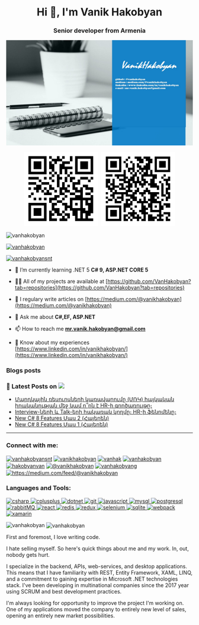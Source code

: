 <h1 align="center">Hi 👋, I'm Vanik Hakobyan</h1>
<h3 align="center">Senior developer from Armenia</h3>

<a href="https://www.linkedin.com/in/vanikhakobyan/">
<img src='https://github.com/VanHakobyan/VanHakobyan/blob/master/github.jpg'>
</a>
<p align="center">
<img src='https://github.com/VanHakobyan/VanHakobyan/blob/master/GitHubQR.png'>&nbsp;&nbsp;<img src='https://github.com/VanHakobyan/VanHakobyan/blob/master/LinkedinQR.png'>
</p>
<p align="left"> <img src="https://komarev.com/ghpvc/?username=vanhakobyan&label=Profile%20views&color=0e75b6&style=flat" alt="vanhakobyan" /> </p>

<p align="left"> <a href="https://github.com/ryo-ma/github-profile-trophy"><img src="https://github-profile-trophy.vercel.app/?username=vanhakobyan" alt="vanhakobyan" /></a> </p>

<p align="left"> <a href="https://twitter.com/vanhakobyansnt" target="blank"><img src="https://img.shields.io/twitter/follow/vanhakobyansnt?logo=twitter&style=for-the-badge" alt="vanhakobyansnt" /></a> </p>

- 🌱 I’m currently learning .NET 5 **C# 9, ASP.NET CORE 5**

- 👨‍💻 All of my projects are available at [https://github.com/VanHakobyan?tab=repositories](https://github.com/VanHakobyan?tab=repositories)

- 📝 I regulary write articles on [https://medium.com/@vanikhakobyan](https://medium.com/@vanikhakobyan)

- 💬 Ask me about **C#,EF, ASP.NET**

- 📫 How to reach me **mr.vanik.hakobyan@gmail.com**

- 📄 Know about my experiences [https://www.linkedin.com/in/vanikhakobyan/](https://www.linkedin.com/in/vanikhakobyan/)


### Blogs posts
### 📕 Latest Posts on [<img width="70px" src="https://img.shields.io/badge/medium-%2312100E.svg?&style=for-the-badge&logo=medium&logoColor=white"/>](https://vanikhakobyan.medium.com/)

<!-- BLOG-POST-LIST:START -->
- [Մարդկային ռեսուրսների կառավարումը (ՄՌԿ) հայկական իրականության մեջ կամ ո՞րն է HR-ի գործառույթը։](https://medium.com/@vanikhakobyan/%D5%B4%D5%A1%D6%80%D5%A4%D5%AF%D5%A1%D5%B5%D5%AB%D5%B6-%D5%BC%D5%A5%D5%BD%D5%B8%D6%82%D6%80%D5%BD%D5%B6%D5%A5%D6%80%D5%AB-%D5%AF%D5%A1%D5%BC%D5%A1%D5%BE%D5%A1%D6%80%D5%B8%D6%82%D5%B4%D5%A8-%D5%B4%D5%BC%D5%AF-%D5%B0%D5%A1%D5%B5%D5%AF%D5%A1%D5%AF%D5%A1%D5%B6-%D5%AB%D6%80%D5%A1%D5%AF%D5%A1%D5%B6%D5%B8%D6%82%D5%A9%D5%B5%D5%A1%D5%B6-%D5%B4%D5%A5%D5%BB-%D5%AF%D5%A1%D5%B4-%D5%B8-%D6%80%D5%B6-%D5%A7-hr-%D5%AB-%D5%A3%D5%B8%D6%80%D5%AE%D5%A1%D5%BC%D5%B8%D6%82%D5%B5%D5%A9%D5%A8-ec62af7cc2f2?source=rss-7d6aaa67b72a------2)
- [Interview-ների և Talk-երի հակառակ կողմը։ HR-ի ֆենոմենը։](https://medium.com/@vanikhakobyan/interview-%D5%B6%D5%A5%D6%80%D5%AB-%D6%87-talk-%D5%A5%D6%80%D5%AB-%D5%B0%D5%A1%D5%AF%D5%A1%D5%BC%D5%A1%D5%AF-%D5%AF%D5%B8%D5%B2%D5%B4%D5%A8-hr-%D5%AB-%D6%86%D5%A5%D5%B6%D5%B8%D5%B4%D5%A5%D5%B6%D5%A8-7f9844584954?source=rss-7d6aaa67b72a------2)
- [New C# 8 Features Մաս 2 (Հայերեն)](https://medium.com/@vanikhakobyan/new-c-8-features-%D5%B4%D5%A1%D5%BD-2-%D5%B0%D5%A1%D5%B5%D5%A5%D6%80%D5%A5%D5%B6-6c8951bcb89b?source=rss-7d6aaa67b72a------2)
- [New C# 8 Features Մաս 1 (Հայերեն)](https://medium.com/@vanikhakobyan/new-c-8-features-%D5%B4%D5%A1%D5%BD-1-%D5%B0%D5%A1%D5%B5%D5%A5%D6%80%D5%A5%D5%B6-504d4e80e4f6?source=rss-7d6aaa67b72a------2)
<!-- BLOG-POST-LIST:END -->

---

<h3 align="left">Connect with me:</h3>
<p align="left">
<a href="https://twitter.com/vanhakobyansnt" target="blank"><img align="center" src="https://cdn.jsdelivr.net/npm/simple-icons@3.0.1/icons/twitter.svg" alt="vanhakobyansnt" height="30" width="40" /></a>
<a href="https://linkedin.com/in/vanikhakobyan" target="blank"><img align="center" src="https://cdn.jsdelivr.net/npm/simple-icons@3.0.1/icons/linkedin.svg" alt="vanikhakobyan" height="30" width="40" /></a>
<a href="https://stackoverflow.com/users/vanhak" target="blank"><img align="center" src="https://cdn.jsdelivr.net/npm/simple-icons@3.0.1/icons/stackoverflow.svg" alt="vanhak" height="30" width="40" /></a>
<a href="https://fb.com/vanhakobyan" target="blank"><img align="center" src="https://cdn.jsdelivr.net/npm/simple-icons@3.0.1/icons/facebook.svg" alt="vanhakobyan" height="30" width="40" /></a>
<a href="https://instagram.com/hakobyanvan" target="blank"><img align="center" src="https://cdn.jsdelivr.net/npm/simple-icons@3.0.1/icons/instagram.svg" alt="hakobyanvan" height="30" width="40" /></a>
<a href="https://medium.com/@vanikhakobyan" target="blank"><img align="center" src="https://cdn.jsdelivr.net/npm/simple-icons@3.0.1/icons/medium.svg" alt="@vanikhakobyan" height="30" width="40" /></a>
<a href="https://www.hackerrank.com/vanhakobyang" target="blank"><img align="center" src="https://cdn.jsdelivr.net/npm/simple-icons@3.0.1/icons/hackerrank.svg" alt="vanhakobyang" height="30" width="40" /></a>
<a href="/https://medium.com/feed/@vanikhakobyan" target="blank"><img align="center" src="https://cdn.jsdelivr.net/npm/simple-icons@3.0.1/icons/rss.svg" alt="https://medium.com/feed/@vanikhakobyan" height="30" width="40" /></a>
</p>

<h3 align="left">Languages and Tools:</h3>
<p align="left"> </a> <a href="https://www.w3schools.com/cs/" target="_blank"> <img src="https://devicons.github.io/devicon/devicon.git/icons/csharp/csharp-original.svg" alt="csharp" width="40" height="40"/> </a> <a href="https://www.w3schools.com/cpp/" target="_blank"> <img src="https://devicons.github.io/devicon/devicon.git/icons/cplusplus/cplusplus-original.svg" alt="cplusplus" width="40" height="40"/><a href="https://dotnet.microsoft.com/" target="_blank"> <img src="https://devicons.github.io/devicon/devicon.git/icons/dot-net/dot-net-original-wordmark.svg" alt="dotnet" width="40" height="40"/> </a> <a href="https://git-scm.com/" target="_blank"> <img src="https://www.vectorlogo.zone/logos/git-scm/git-scm-icon.svg" alt="git" width="40" height="40"/> </a> <a href="https://developer.mozilla.org/en-US/docs/Web/JavaScript" target="_blank"> <img src="https://devicons.github.io/devicon/devicon.git/icons/javascript/javascript-original.svg" alt="javascript" width="40" height="40"/> </a> <a href="https://www.mysql.com/" target="_blank"> <img src="https://devicons.github.io/devicon/devicon.git/icons/mysql/mysql-original-wordmark.svg" alt="mysql" width="40" height="40"/> </a> <a href="https://www.postgresql.org" target="_blank"> <img src="https://devicons.github.io/devicon/devicon.git/icons/postgresql/postgresql-original-wordmark.svg" alt="postgresql" width="40" height="40"/> </a> <a href="https://www.rabbitmq.com" target="_blank"> <img src="https://www.vectorlogo.zone/logos/rabbitmq/rabbitmq-icon.svg" alt="rabbitMQ" width="40" height="40"/> </a> <a href="https://reactjs.org/" target="_blank"> <img src="https://devicons.github.io/devicon/devicon.git/icons/react/react-original-wordmark.svg" alt="react" width="40" height="40"/> </a> <a href="https://redis.io" target="_blank"> <img src="https://devicons.github.io/devicon/devicon.git/icons/redis/redis-original-wordmark.svg" alt="redis" width="40" height="40"/> </a> <a href="https://redux.js.org" target="_blank"> <img src="https://devicons.github.io/devicon/devicon.git/icons/redux/redux-original.svg" alt="redux" width="40" height="40"/> </a> <a href="https://www.selenium.dev" target="_blank"> <img src="https://raw.githubusercontent.com/detain/svg-logos/780f25886640cef088af994181646db2f6b1a3f8/svg/selenium-logo.svg" alt="selenium" width="40" height="40"/> </a> <a href="https://www.sqlite.org/" target="_blank"> <img src="https://www.vectorlogo.zone/logos/sqlite/sqlite-icon.svg" alt="sqlite" width="40" height="40"/> </a> <a href="https://webpack.js.org" target="_blank"> <img src="https://devicons.github.io/devicon/devicon.git/icons/webpack/webpack-original.svg" alt="webpack" width="40" height="40"/> </a> <a href="https://dotnet.microsoft.com/apps/xamarin" target="_blank"> <img src="https://raw.githubusercontent.com/detain/svg-logos/780f25886640cef088af994181646db2f6b1a3f8/svg/xamarin.svg" alt="xamarin" width="40" height="40"/> </a> </p>

<p><img align="left" src="https://github-readme-stats.vercel.app/api/top-langs?username=vanhakobyan&show_icons=true&locale=en&layout=compact" alt="vanhakobyan" /></p>

<p>&nbsp;<img align="center" src="https://github-readme-stats.vercel.app/api?username=vanhakobyan&show_icons=true&locale=en" alt="vanhakobyan" /></p>

First and foremost, I love writing code.

I hate selling myself. So here's quick things about me and my work. In, out, nobody gets hurt.

I specialize in the backend, APIs, web-services, and desktop applications. This means that I have familiarity with REST, Entity Framework, XAML, LINQ, and a commitment to gaining expertise in Microsoft .NET technologies stack. I've been developing in multinational companies since the 2017 year using SCRUM and best development practices.

I'm always looking for opportunity to improve the project I'm working on. One of my applications moved the company to entirely new level of sales, opening an entirely new market possibilities.

